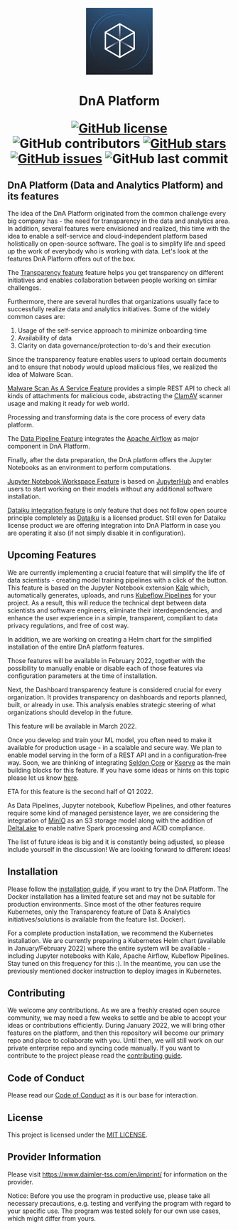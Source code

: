 <!-- SPDX-License-Identifier: MIT -->

<p align="center">
<img alt="DnA Logo" src="./packages/frontend/public/images/solutionLogoImages/thumbnails/default.jpg" height="150" style="max-width:100%">
</p>
<h1 align="center">DnA Platform
<p align="center">
<a href="https://github.com/Daimler/DnA/blob/master/LICENSE"><img alt="GitHub license" src="https://img.shields.io/github/license/Daimler/DnA?color=blue"></a>
<img alt="GitHub contributors" src="https://img.shields.io/github/contributors/Daimler/DnA?color=blue">
<a href="https://github.com/Daimler/DnA/stargazers"><img alt="GitHub stars" src="https://img.shields.io/github/stars/Daimler/DnA?color=blue"></a>
<a href="https://github.com/Daimler/DnA/issues"><img alt="GitHub issues" src="https://img.shields.io/github/issues/Daimler/DnA?color=blue"></a>
<img alt="GitHub last commit" src="https://img.shields.io/github/last-commit/Daimler/DnA?color=blue">  
</h1>
</p>

## DnA Platform (Data and Analytics Platform) and its features

The idea of the DnA Platform originated from the common challenge every big company has - the need for transparency in the data and analytics area. In addition, several features were envisioned and realized, this time with the idea to enable a self-service and cloud-independent platform based holistically on open-source software. The goal is to simplify life and speed up the work of everybody who is working with data. Let's look at the features DnA Platform offers out of the box.

The [Transparency feature](./docs/DnATransparency.md) feature helps you get transparency on different initiatives and enables collaboration between people working on similar challenges.

Furthermore, there are several hurdles that organizations usually face to successfully realize data and analytics initiatives. Some of the widely common cases are:

1. Usage of the self-service approach to minimize onboarding time
2. Availability of data
3. Clarity on data governance/protection to-do's and their execution

Since the transparency feature enables users to upload certain documents and to ensure that nobody would upload malicious files, we realized the idea of Malware Scan.

[Malware Scan As A Service Feature](./docs/DnAMalwareScanAsAService.md) provides a simple REST API to check all kinds of attachments for malicious code, abstracting the [ClamAV](https://github.com/Cisco-Talos/clamav) scanner usage and making it ready for web world.

Processing and transforming data is the core process of every data platform.

The [Data Pipeline Feature](./docs/DnADataPipeline.md) integrates the [Apache Airflow](https://github.com/apache/airflow) as major component in DnA Platform.

Finally, after the data preparation, the DnA platform offers the Jupyter Notebooks as an environment to perform computations.

[Jupyter Notebook Workspace Feature](./docs/DnAJupyterNotebookWorkspace.md) is based on  [JupyterHub](https://github.com/jupyterhub/jupyterhub) and enables users to start working on their models without any additional software installation.

[Dataiku integration feature](./docs/DnADataikuWorkspace.md) is only feature that does not follow open source principle completely as [Dataiku](https://doc.dataiku.com/dss/latest/concepts/index.html) is a licensed product. Still even for Dataiku license product we are offering integration into DnA Platform in case you are operating it also (if not simply disable it in configuration).

## Upcoming Features

We are currently implementing a crucial feature that will simplify the life of data scientists - creating model training pipelines with a click of the button. This feature is based on the Jupyter Notebook extension [Kale](https://github.com/kubeflow-kale/kale) which, automatically generates, uploads, and runs  [Kubeflow Pipelines](https://github.com/kubeflow/pipelines) for your project. As a result, this will reduce the technical dept between data scientists and software engineers, eliminate their interdependencies, and enhance the user experience in a simple, transparent, compliant to data privacy regulations, and free of cost way.

In addition, we are working on creating a Helm chart for the simplified installation of the entire DnA platform features.

Those features will be available in February 2022,  together with the possibility to manually enable or disable each of those features via configuration parameters at the time of installation.

Next, the Dashboard transparency feature is considered crucial for every organization. It provides transparency on dashboards and reports planned, built, or already in use. This analysis enables strategic steering of what organizations should develop in the future.

This feature will be available in March 2022.

Once you develop and train your ML model, you often need to make it available for production usage - in a scalable and secure way. We plan to enable model serving in the form of a REST API and in a configuration-free way. Soon, we are thinking of integrating [Seldon Core](https://github.com/SeldonIO/seldon-core) or [Kserve](https://github.com/kserve/kserve) as the main building blocks for this feature. If you have some ideas or hints on this topic please let us know [here](https://github.com/Daimler/DnA/issues).

ETA for this feature is the second half of Q1 2022.

As Data Pipelines, Jupyter notebook, Kubeflow Pipelines, and other features require some kind of managed persistence layer, we are considering the integration of  [MinIO](https://github.com/minio/minio) as an S3 storage model along with the addition of [DeltaLake](https://github.com/delta-io/delta) to enable native Spark processing and ACID compliance.

The list of future ideas is big and it is constantly being adjusted, so please include yourself in the discussion! We are looking forward to different ideas!

## Installation

Please follow the [installation guide](./docs/SETUP-DOCKER-COMPOSE.md), if you want to try the DnA Platform. The Docker installation has a limited feature set and may not be suitable for production environments. Since most of the other features require Kubernetes, only the Transparency feature of Data & Analytics initiatives/solutions is available from the feature list. Docker).

For a complete production installation, we recommend the Kubernetes installation. We are currently preparing a Kubernetes Helm chart (available in January/February 2022) where the entire system will be available - including Jupyter notebooks with Kale, Apache Airflow, Kubeflow Pipelines. Stay tuned on this frequency for this :). In the meantime, you can use the previously mentioned docker instruction to deploy images in Kubernetes.

## Contributing

We welcome any contributions. As we are a freshly created open source community, we may need a few weeks to settle and be able to accept your ideas or contributions efficiently. During January 2022, we will bring other features on the platform, and then this repository will become our primary repo and place to collaborate with you. Until then, we will still work on our private enterprise repo and syncing code manually. If you want to contribute to the project please read the [contributing guide](CONTRIBUTING.md).

## Code of Conduct

Please read our [Code of Conduct](https://github.com/Daimler/daimler-foss/blob/master/CODE_OF_CONDUCT.md) as it is our base for interaction.

## License

This project is licensed under the [MIT LICENSE](LICENSE).

## Provider Information

Please visit <https://www.daimler-tss.com/en/imprint/> for information on the provider.

Notice: Before you use the program in productive use, please take all necessary precautions,
e.g. testing and verifying the program with regard to your specific use.
The program was tested solely for our own use cases, which might differ from yours.
